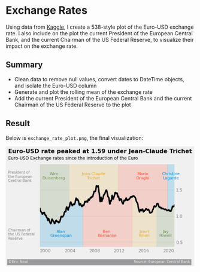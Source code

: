 # Exchange Rates
Using data from [Kaggle](https://www.kaggle.com/datasets/lsind18/euro-exchange-daily-rates-19992020), I create a 538-style plot of the Euro-USD exchange rate. I also include on the plot the current President of the European Central Bank, and the current Chairman of the US Federal Reserve, to visualize their impact on the exchange rate. 

## Summary
- Clean data to remove null values, convert dates to DateTime objects, and isolate the Euro-USD column
- Generate and plot the rolling mean of the exchange rate
- Add the current President of the European Central Bank and the current Chairman of the US Federal Reserve to the plot

## Result
Below is `exchange_rate_plot.png`, the final visualization:

![30 day rolling avergage of Euro-USD exchange rate](exchange_rate_plot.png)
